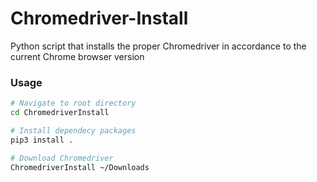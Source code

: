 # Chromedriver-Install
Python script that installs the proper Chromedriver in accordance to the current Chrome browser version

### Usage
```bash 
# Navigate to root directory 
cd ChromedriverInstall

# Install dependecy packages
pip3 install .

# Download Chromedriver
ChromedriverInstall ~/Downloads
```
